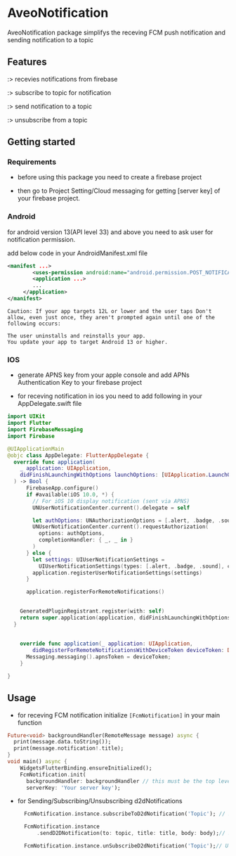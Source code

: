 <!-- 
This README describes the package. If you publish this package to pub.dev,
this README's contents appear on the landing page for your package.

For information about how to write a good package README, see the guide for
[writing package pages](https://dart.dev/guides/libraries/writing-package-pages). 

For general information about developing packages, see the Dart guide for
[creating packages](https://dart.dev/guides/libraries/create-library-packages)
and the Flutter guide for
[developing packages and plugins](https://flutter.dev/developing-packages). 
-->

# AveoNotification

AveoNotification package simplifys the receving FCM push notification and sending notification to a topic

## Features

:>  recevies notifications  from firebase

:>  subscribe to topic for notification

:>  send notification to a topic

:>  unsubscribe from a topic

## Getting started

### Requirements

* before using this package you need to create a firebase project

 * then go to Project Setting/Cloud messaging for getting [server key] of your firebase project.

### Android

for android version 13(API level 33) and above you need to ask user for notification permission.

 add below code in your AndroidManifest.xml file

```xml
<manifest ...>
        <uses-permission android:name="android.permission.POST_NOTIFICATIONS"/>
        <application ...>
        ...
     </application>
</manifest>
```

    Caution: If your app targets 12L or lower and the user taps Don't allow, even just once, they aren't prompted again until one of the following occurs:

    The user uninstalls and reinstalls your app.
    You update your app to target Android 13 or higher.


### IOS

* generate APNS key from your apple console and add APNs Authentication Key to your firebase project

* for receving notification in ios you need to add following in your AppDelegate.swift file

```swift
import UIKit
import Flutter
import FirebaseMessaging
import Firebase

@UIApplicationMain
@objc class AppDelegate: FlutterAppDelegate {
  override func application(
    _ application: UIApplication,
    didFinishLaunchingWithOptions launchOptions: [UIApplication.LaunchOptionsKey: Any]?
  ) -> Bool {
      FirebaseApp.configure()
      if #available(iOS 10.0, *) {
        // For iOS 10 display notification (sent via APNS)
        UNUserNotificationCenter.current().delegate = self

        let authOptions: UNAuthorizationOptions = [.alert, .badge, .sound]
        UNUserNotificationCenter.current().requestAuthorization(
          options: authOptions,
          completionHandler: { _, _ in }
        )
      } else {
        let settings: UIUserNotificationSettings =
          UIUserNotificationSettings(types: [.alert, .badge, .sound], categories: nil)
        application.registerUserNotificationSettings(settings)
      }

      application.registerForRemoteNotifications()

    
    GeneratedPluginRegistrant.register(with: self)
    return super.application(application, didFinishLaunchingWithOptions: launchOptions)
  }
  
    
    override func application(_ application: UIApplication,
        didRegisterForRemoteNotificationsWithDeviceToken deviceToken: Data) {
      Messaging.messaging().apnsToken = deviceToken;
    }

}

```


## Usage

* for receving FCM notification initialize `[FcmNotification]` in your main function

```dart
Future<void> backgroundHandler(RemoteMessage message) async {
  print(message.data.toString());
  print(message.notification!.title);
}
void main() async {
    WidgetsFlutterBinding.ensureInitialized();
    FcmNotification.init(
      backgroundHandler: backgroundHandler // this must be the top level function placed outside main fuction.
      serverKey: 'Your server key');
```

* for Sending/Subscribing/Unsubscribing d2dNotifications
  
  ```dart
    FcmNotification.instance.subscribeToD2dNotification('Topic'); // Subscribing topic

    FcmNotification.instance
        .sendD2DNotification(to: topic, title: title, body: body);// Sending notification to a topic

    FcmNotification.instance.unSubscribeD2dNotification('Topic');// Unsubscribing topic
  ```